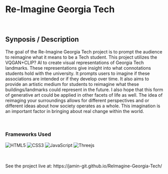 # Re-Imagine Georgia Tech

<br>

## Synposis / Description
The goal of the Re-Imagine Georgia Tech project is to prompt the audience to reimagine what it means to be a Tech student. This project utilizes the VQGAN+CLIP? AI to create visual representations of Georgia Tech landmarks. These representations give insight into what connotations students hold with the university. It prompts users to imagine if these associations are intended or if they develop over time. It also aims to provide an artistic medium for students to reimagine what these buildings/landmarks could represent in the future. I also hope that this form of generative art could be applied in other facets of life as well. The idea of reimaging your surroundings allows for different perspectives and or different ideas about how society operates as a whole. This imagination is an important factor in bringing about real change within the world.

<br>

### Frameworks Used
![HTML5](https://img.shields.io/badge/html5-%23E34F26.svg?style=for-the-badge&logo=html5&logoColor=white)
![CSS3](https://img.shields.io/badge/css3-%231572B6.svg?style=for-the-badge&logo=css3&logoColor=white)
![JavaScript](https://img.shields.io/badge/javascript-%23323330.svg?style=for-the-badge&logo=javascript&logoColor=%23F7DF1E)
![Threejs](https://img.shields.io/badge/threejs-black?style=for-the-badge&logo=three.js&logoColor=white)

<br>
<br>
See the project live at: https://jamin-git.github.io/ReImagine-Georgia-Tech/
